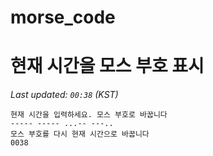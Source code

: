 # morse_code
# 현재 시간을 모스 부호 표시
<!-- MORSE_TIME_START -->
_Last updated: `00:38` (KST)_

```
현재 시간을 입력하세요. 모스 부호로 바꿉니다
----- ----- ...-- ---..
모스 부호를 다시 현재 시간으로 바꿉니다
0038
```
<!-- MORSE_TIME_END -->
